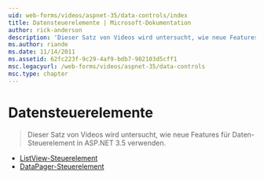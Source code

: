 ```yaml
---
uid: web-forms/videos/aspnet-35/data-controls/index
title: Datensteuerelemente | Microsoft-Dokumentation
author: rick-anderson
description: 'Dieser Satz von Videos wird untersucht, wie neue Features für Daten-Steuerelement in ASP.NET 3.5 verwenden.'
ms.author: riande
ms.date: 11/14/2011
ms.assetid: 62fc223f-9c29-4af9-bdb7-902103d5cff1
msc.legacyurl: /web-forms/videos/aspnet-35/data-controls
msc.type: chapter
---
```

<a name="data-controls"></a>Datensteuerelemente
====================
> Dieser Satz von Videos wird untersucht, wie neue Features für Daten-Steuerelement in ASP.NET 3.5 verwenden.


- [ListView-Steuerelement](the-listview-control.md)
- [DataPager-Steuerelement](the-datapager-control.md)
